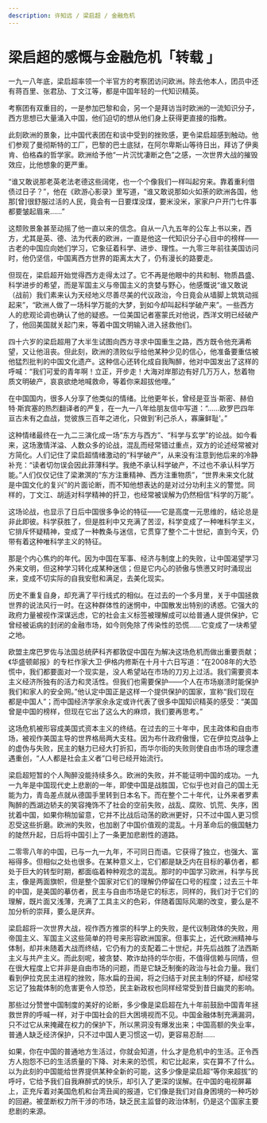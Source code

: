 ```yaml
---
description: 许知远 / 梁启超 / 金融危机
---
```


# 梁启超的感慨与金融危机「转载 」

一九一八年底，梁启超率领一个半官方的考察团访问欧洲。除去他本人，团员中还有蒋百里、张君劢、丁文江等，都是中国年轻的一代知识精英。

考察团有双重目的，一是参加巴黎和会，另一个是拜访当时欧洲的一流知识分子，西方思想已大量涌入中国，他们迫切的想从他们身上获得更直接的指教。

此刻欧洲的景象，比中国代表团在和谈中受到的挫败感，更令梁启超感到触动。他们参观了曼彻斯特的工厂，巴黎的巴士底狱，在阿尔卑斯山等待日出，拜访了伊奥肯、伯格森的哲学家。欧洲给予他“一片沉忧凄断之色”之感，一次世界大战的摧毁效应，比他想象的更严重。

“谁又敢说那老英老法老德这些阔佬，也一个个像我们一样叫起穷来。靠着重利借债过日子？”，他在《欧游心影录》里写道，“谁又敢说那如火如荼的欧洲各国，他那[曾]很舒服过活的人民，竟会有一日要煤没煤，要米没米，家家户户开门七件事都要皱起眉来……”

这颓败景象甚至动摇了他一直以来的信念。自从一八九五年的公车上书以来，西方，尤其是英、德、法为代表的欧洲，一直是他这一代知识分子心目中的榜样——古老的中国应向她们学习，它象征着科学、进步、理性。一九零三年前往美国访问时，他仍坚信，中国离西方世界的距离太大了，仍有漫长的路要走。

但现在，梁启超开始觉得西方走得太过了。它不再是他眼中的共和制、物质昌盛、科学进步的希望，而是军国主义与帝国主义的贪婪与野心，他感慨说“谁又敢说（战前）我们素来认为天经地义尽善尽美的代议政治，今日竟会从墙脚上筑筑动摇起来”，“欧洲人做了一场科学万能的大梦，到如今却叫起科学破产来”。一些西方人的悲观论调也确认了他的疑惑。一位美国记者塞蒙氏对他说，西洋文明已经破产了，他回美国就关起门来，等着中国文明输入进入拯救他们。

四十六岁的梁启超用了大半生试图向西方寻求中国重生之路，西方既令他充满希望，又让他沮丧。但此刻，欧洲的溃败似乎给他某种少见的信心，他准备要重估被他猛烈批判的中国文化遗产。这种信心还转化成自我陶醉，他对中国发出了这样的呼喊：“我们可爱的青年啊！立正，开步走！大海对岸那边有好几万万人，愁着物质文明破产，哀哀欲绝地喊救命，等着你来超拔他哩。”

在中国国内，很多人分享了他类似的情绪。比他更年长，曾经是亚当·斯密、赫伯特·斯宾塞的热烈翻译者的严复，在一九一八年给朋友信中写道：“……欧罗巴四年亘古未有之血战，觉彼族三百年之进化，只做到‘利己杀人，寡廉鲜耻'。”

这种情绪最终在一九二三演化成一场“东方与西方”、“科学与玄学”的论战。如今看来，这场激情洋溢、人数众多的论战，混乱而经常错过重点，双方的论述经常被对方简化。人们记住了梁启超情绪激动的“科学破产”，从来没有注意到他后来的冷静补充：“读者切勿误会因此菲薄科学。我绝不承认科学破产，不过也不承认科学万能。”人们仅仅记住了梁漱溟的“东方注重精神、西方注重物质”，“世界未来文化就是中国文化的复兴”的片面论断，而不知他想表达的是对过分功利主义的警觉。同样的，丁文江、胡适对科学精神的扞卫，也经常被误解为仍然相信“科学的万能”。

这场论战，也显示了日后中国很多争论的特征——它是高度一元思维的，结论总是非此即彼。科学获胜了，但是胜利中又充满了苦涩，科学变成了一种唯科学主义，它排斥怀疑精神，变成了一种教条与迷信，它贯穿了整个二十世纪，直到今天，仍带有着这种唯科学主义的特征。

那是个内心焦灼的年代。因为中国在军事、经济与制度上的失败，让中国渴望学习外来文明，但这种学习转化成某种迷信；但是它内心的骄傲与愤懑又时时涌现出来，变成不切实际的自我安慰和满足，去美化现实。

历史不重复自身，却充满了平行线式的相似。在过去的一个多月里，关于中国拯救世界的说法风行一时。在这种群体性的迷惘中，中国散发出特别的诱惑。它强大的政府力量被视作深谋远虑，它的社会主义标签被理解成可以给普通人提供保护，它曾经被诟病的封闭的金融市场，如今则免除了传染性的恐慌……它变成了一块希望之地。

欧盟主席巴罗佐与法国总统萨科齐都敦促中国在为解决这场危机而做出重要贡献；《华盛顿邮报》的专栏作家大卫·伊格内修斯在十月十六日写道：“在2008年的大恐慌中，我们都要面对一个现实是，没人希望站在市场的刀刃上过活。我们需要资本主义经济所独有的活力和灵活性。但我们也需要保护——个人在市场崩溃时能保护我们和家人的安全网。”他认定中国正是这样一个提供保护的国家，宣称“我们现在都是中国人”；而中国经济学家余永定或许代表了很多中国知识精英的感受：“美国曾是中国的榜样，但现在它出了这么大的麻烦，我们要再思考。”

这场危机被形容成美国式资本主义的终结。在过去的三十年中，民主政体和自由市场，被视作美国主导的世界格局两大支柱。因为布什政府傲慢，它在伊拉克战争上的虚伪与失败，民主的魅力已经大打折扣，而华尔街的失败则使自由市场的理念遭遇重创，“人人都是社会主义者”口号已经开始流行。

梁启超短暂的个人陶醉没能持续多久。欧洲的失败，并不能证明中国的成功。一九一九年是中国现代史上悲剧的一年，即使中国是战胜国，它似乎也对自己的国土无能为力，青岛差点就从德国手里转到日本名下。而在整个二十年代，让外来者罗素陶醉的西湖边轿夫的笑容掩饰不了社会的空前失败，战乱、腐败、饥荒、失序，困扰着中国，如果你稍加留意，它并不比战后动荡的欧洲更好，只不过中国人更习惯忍受这些折磨。欧洲的失败，也加剧了中国价值观的混乱。十月革命后的俄国魅力的陡然升起，日后将中国引上了一条更加悲剧性的道路。

二零零八年的中国，已与一九一九年，不可同日而语。它获得了独立，也强大、富裕得多。但相似之处也很多。在某种意义上，它们都是缺乏内在目标的摹仿者，都处于巨大的转型时期，都面临着种种观念的混乱。那时的中国学习欧洲，科学与民主，像是两面旗帜，但是整个国家对它们的理解仍停留在口号的程度；过去三十年的中国，是美国的摹仿者，民主与自由市场是它的标志，同样的，我们对于它们的理解，既片面又浅薄，充满了工具主义的色彩，伴随着国际风潮的改变，要么是不加分析的崇拜，要么是厌弃。

梁启超将一次世界大战，视作西方推崇的科学上的失败，是代议制政体的失败，用帝国主义、军国主义这些简单的符号来形容欧洲国家。但事实上，近代欧洲精神与体制，却并未随着大战而终结，它仍有力的支配着二十世纪，并先后战胜了法西斯主义与共产主义。而此刻呢，被贪婪、欺诈劫持的华尔街，不值得信赖与同情，但在很大程度上它并非是自由市场的问题，而是它缺乏制衡的政治与社会力量。我们看到伊拉克民主进程的挫败，陈水扁的丑闻，将之归结于对民主制的怀疑，却经常忘记了独裁体制的危害更令人惊恐，民主新政权也同样经常受到昔日幽灵的影响。

那些过分赞誉中国制度的美好的论断，多少像是梁启超在九十年前鼓励中国青年拯救世界的呼喊一样，对于中国社会的巨大困境视而不见。中国金融体制充满漏洞，只不过它从来掩藏在权力的保护下，所以黑洞没有爆发出来；中国高额的失业率，普通人缺乏经济保护，只不过中国人更习惯这一切，更容易忍耐……

如果，你在中国的普通地方生活过，你就会知道，什么才是危机中的生活。正令西方人抱怨不已的生活质量的下降、对未来的恐慌，和它比起来，实在算不了什么。以为此刻的中国能给世界提供某种全新的可能，这多少像是梁启超“等你来超拔”的呼吁，它给予我们自我麻醉式的快乐，却引入了更深的误解。在中国的电视屏幕上，正充斥着对美国危机和台湾丑闻的报道，它们像是我们对自身困境的一种巧妙的回避。被垄断权力所干涉的市场，缺乏民主监督的政治体制，仍是这个国家主要悲剧的来源。
